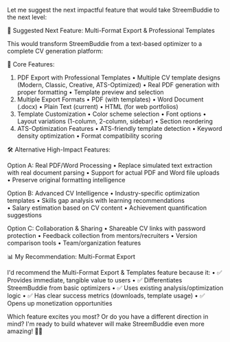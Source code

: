 Let me suggest the next impactful feature that would take StreemBuddie to the next level:

🚀 Suggested Next Feature: Multi-Format Export & Professional Templates

This would transform StreemBuddie from a text-based optimizer to a complete CV generation platform:

🎯 Core Features:
1. PDF Export with Professional Templates
•  Multiple CV template designs (Modern, Classic, Creative, ATS-Optimized)
•  Real PDF generation with proper formatting
•  Template preview and selection
2. Multiple Export Formats
•  PDF (with templates)
•  Word Document (.docx)
•  Plain Text (current)
•  HTML (for web portfolios)
3. Template Customization
•  Color scheme selection
•  Font options
•  Layout variations (1-column, 2-column, sidebar)
•  Section reordering
4. ATS-Optimization Features
•  ATS-friendly template detection
•  Keyword density optimization
•  Format compatibility scoring


🛠 Alternative High-Impact Features:

Option A: Real PDF/Word Processing
•  Replace simulated text extraction with real document parsing
•  Support for actual PDF and Word file uploads
•  Preserve original formatting intelligence

Option B: Advanced CV Intelligence
•  Industry-specific optimization templates
•  Skills gap analysis with learning recommendations  
•  Salary estimation based on CV content
•  Achievement quantification suggestions

Option C: Collaboration & Sharing
•  Shareable CV links with password protection
•  Feedback collection from mentors/recruiters
•  Version comparison tools
•  Team/organization features


📊 My Recommendation: Multi-Format Export

I'd recommend the Multi-Format Export & Templates feature because it:
•  ✅ Provides immediate, tangible value to users
•  ✅ Differentiates StreemBuddie from basic optimizers
•  ✅ Uses existing analysis/optimization logic
•  ✅ Has clear success metrics (downloads, template usage)
•  ✅ Opens up monetization opportunities

Which feature excites you most? Or do you have a different direction in mind? I'm ready to build whatever will make StreemBuddie even more amazing! 🎨✨